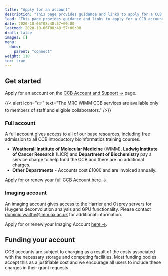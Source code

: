 ```yaml
---
title: "Apply for an account"
description: "This page provides guidance and links to apply for a CCB account."
lead: "This page provides guidance and links to apply for a CCB account."
date: 2020-10-06T08:48:57+00:00
lastmod: 2020-10-06T08:48:57+00:00
draft: false
images: []
menu:
  docs:
    parent: "connect"
weight: 110
toc: true
---
```


## Get started

Apply for an account on the [CCB Account and Support →][ccb-account-support] page.

{{< alert icon="👉" text="The MRC WIMM CCB services are available only to members of staff and eligible collaborators." />}}

### Full account

A full account gives access to all of our base resources, including free admission
to all CCB introductory bioinformatics training courses.

- **Weatherall Institute of Molecular Medicine** (WIMM),
  **Ludwig Institute of Cancer Research** (LICR) and
  **Department of Biochemistry** pay a service charge to help fund the CCB
  and there are no additional charges.
- **Other Departments** - Accounts cost £1000 and are invoiced annually.

Apply for or renew your full CCB Account [here →][request-an-account].

### Imaging account

An imaging account gives access to the Harrier and Osprey servers for Huygens deconvolution analysis and GPU functionality. Please contact <dominic.waithe@imm.ox.ac.uk> for additional information.

Apply for or renew your Imaging Account [here →][request-an-account].

## Funding your account

CCB accounts are subject to charging as a result of the costs associated with the necessary storage and computing facilities. Most funding bodies accept this as a justifiable cost and we encourage all users to include these charges in their grant requests.

<!-- Link definitions -->

[ccb-account-support]: https://www.imm.ox.ac.uk/research/units-and-centres/mrc-wimm-centre-for-computational-biology/ccb-account
[request-an-account]: https://www.imm.ox.ac.uk/research/units-and-centres/mrc-wimm-centre-for-computational-biology/ccb-account/request-an-account
